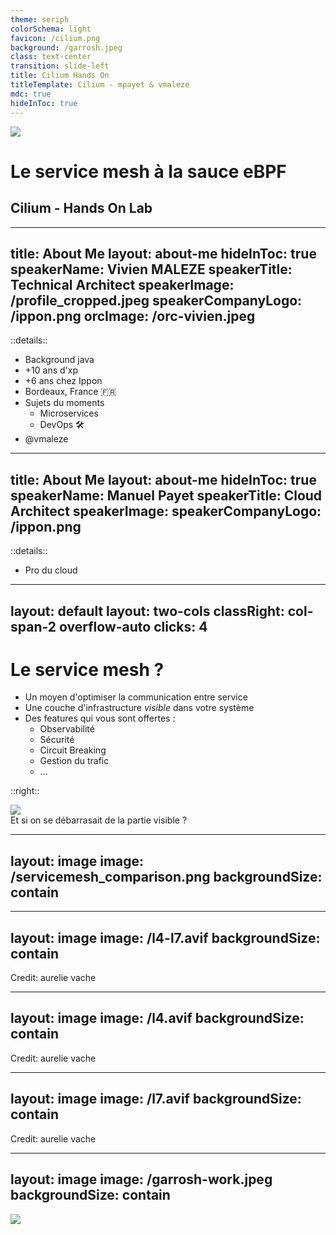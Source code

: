 ```yaml
---
theme: seriph
colorSchema: light
favicon: /cilium.png
background: /garrosh.jpeg
class: text-center
transition: slide-left
title: Cilium Hands On
titleTemplate: Cilium - mpayet & vmaleze
mdc: true
hideInToc: true
---
```

<img src="/cilium.png" class="absolute-center mt-7rem op-40 z-0"/>

<div  class="absolute z-2">

# Le service mesh à la sauce eBPF
## Cilium - Hands On Lab

</div>

---
title: About Me
layout: about-me
hideInToc: true
speakerName: Vivien MALEZE
speakerTitle: Technical Architect
speakerImage: /profile_cropped.jpeg
speakerCompanyLogo: /ippon.png
orcImage: /orc-vivien.jpeg
---

::details::

* Background java <logos-java />
* +10 ans d'xp
* +6 ans chez Ippon
* Bordeaux, France 🇫🇷
* Sujets du moments
    * Microservices <logos-kubernetes />
    * DevOps 🛠️
* <logos-twitter /> <logos-github-octocat />@vmaleze

---
title: About Me
layout: about-me
hideInToc: true
speakerName: Manuel Payet
speakerTitle: Cloud Architect
speakerImage: 
speakerCompanyLogo: /ippon.png
---

::details::

* Pro du cloud

---
layout: default
layout: two-cols
classRight: col-span-2 overflow-auto
clicks: 4
---

# Le service mesh ?

<div class="mt-4rem">

<v-clicks>

* Un moyen d'optimiser la communication entre service
* Une couche d'infrastructure *visible* dans votre système
* Des features qui vous sont offertes :
  * Observabilité
  * Sécurité
  * Circuit Breaking
  * Gestion du trafic
  * ...

</v-clicks>

</div>

::right::

<v-clicks>

<img class="flex justify-center mt-4rem" src="/sidecar-sweep.png" />
<div class="flex justify-center" v-after>
Et si on se débarrasait de la partie visible ?
</div>

</v-clicks>

---
layout: image
image: /servicemesh_comparison.png
backgroundSize: contain
---

---
layout: image
image: /l4-l7.avif
backgroundSize: contain
---

<div class="absolute bottom-0 right-1">
<p class="text-sky-600">Credit: aurelie vache</p>
</div>

---
layout: image
image: /l4.avif
backgroundSize: contain
---

<div class="absolute bottom-0 right-1">
<p class="text-sky-600">Credit: aurelie vache</p>
</div>

---
layout: image
image: /l7.avif
backgroundSize: contain
---

<div class="absolute bottom-0 right-1">
<p class="text-sky-600">Credit: aurelie vache</p>
</div>

---
layout: image
image: /garrosh-work.jpeg
backgroundSize: contain
---

<img class="w-1/3 absolute bottom-0 left-0" src="/cilium-bee.png" />